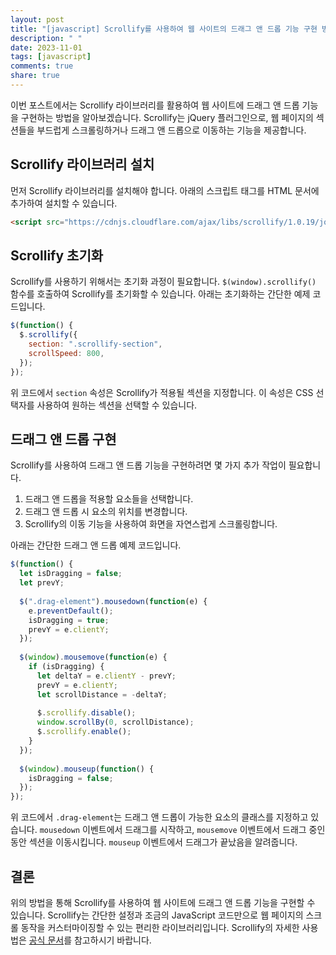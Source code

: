 ```yaml
---
layout: post
title: "[javascript] Scrollify를 사용하여 웹 사이트의 드래그 앤 드롭 기능 구현 방법"
description: " "
date: 2023-11-01
tags: [javascript]
comments: true
share: true
---
```


이번 포스트에서는 Scrollify 라이브러리를 활용하여 웹 사이트에 드래그 앤 드롭 기능을 구현하는 방법을 알아보겠습니다. Scrollify는 jQuery 플러그인으로, 웹 페이지의 섹션들을 부드럽게 스크롤링하거나 드래그 앤 드롭으로 이동하는 기능을 제공합니다.

## Scrollify 라이브러리 설치

먼저 Scrollify 라이브러리를 설치해야 합니다. 아래의 스크립트 태그를 HTML 문서에 추가하여 설치할 수 있습니다.

```html
<script src="https://cdnjs.cloudflare.com/ajax/libs/scrollify/1.0.19/jquery.scrollify.min.js"></script>
```

## Scrollify 초기화

Scrollify를 사용하기 위해서는 초기화 과정이 필요합니다. `$(window).scrollify()` 함수를 호출하여 Scrollify를 초기화할 수 있습니다. 아래는 초기화하는 간단한 예제 코드입니다.

```javascript
$(function() {
  $.scrollify({
    section: ".scrollify-section",
    scrollSpeed: 800,
  });
});
```

위 코드에서 `section` 속성은 Scrollify가 적용될 섹션을 지정합니다. 이 속성은 CSS 선택자를 사용하여 원하는 섹션을 선택할 수 있습니다.

## 드래그 앤 드롭 구현

Scrollify를 사용하여 드래그 앤 드롭 기능을 구현하려면 몇 가지 추가 작업이 필요합니다. 

1. 드래그 앤 드롭을 적용할 요소들을 선택합니다.
2. 드래그 앤 드롭 시 요소의 위치를 변경합니다.
3. Scrollify의 이동 기능을 사용하여 화면을 자연스럽게 스크롤링합니다.

아래는 간단한 드래그 앤 드롭 예제 코드입니다.

```javascript
$(function() {
  let isDragging = false;
  let prevY;
  
  $(".drag-element").mousedown(function(e) {
    e.preventDefault();
    isDragging = true;
    prevY = e.clientY;
  });
  
  $(window).mousemove(function(e) {
    if (isDragging) {
      let deltaY = e.clientY - prevY;
      prevY = e.clientY;
      let scrollDistance = -deltaY;
      
      $.scrollify.disable();
      window.scrollBy(0, scrollDistance);
      $.scrollify.enable();
    }
  });
  
  $(window).mouseup(function() {
    isDragging = false;
  });
});
```

위 코드에서 `.drag-element`는 드래그 앤 드롭이 가능한 요소의 클래스를 지정하고 있습니다. `mousedown` 이벤트에서 드래그를 시작하고, `mousemove` 이벤트에서 드래그 중인 동안 섹션을 이동시킵니다. `mouseup` 이벤트에서 드래그가 끝났음을 알려줍니다.

## 결론

위의 방법을 통해 Scrollify를 사용하여 웹 사이트에 드래그 앤 드롭 기능을 구현할 수 있습니다. Scrollify는 간단한 설정과 조금의 JavaScript 코드만으로 웹 페이지의 스크롤 동작을 커스터마이징할 수 있는 편리한 라이브러리입니다. Scrollify의 자세한 사용법은 [공식 문서](https://github.com/lukehaas/Scrollify)를 참고하시기 바랍니다.